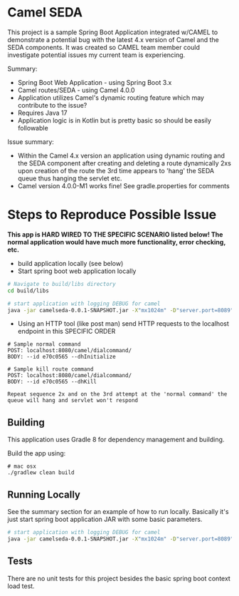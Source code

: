 # Camel SEDA
This project is a sample Spring Boot Application integrated w/CAMEL to demonstrate a potential bug with the latest 4.x version of
Camel and the SEDA components. It was created so CAMEL team member could investigate potential issues my current team is experiencing.

Summary:
* Spring Boot Web Application - using Spring Boot 3.x
* Camel routes/SEDA - using Camel 4.0.0
* Application utilizes Camel's dynamic routing feature which may contribute to the issue?
* Requires Java 17
* Application logic is in Kotlin but is pretty basic so should be easily followable

Issue summary:
* Within the Camel 4.x version an application using dynamic routing and the SEDA component after creating and deleting a route dynamically 2xs 
upon creation of the route the 3rd time appears to 'hang' the SEDA queue thus hanging the servlet etc.
* Camel version 4.0.0-M1 works fine! See gradle.properties for comments

# Steps to Reproduce Possible Issue
**This app is HARD WIRED TO THE SPECIFIC SCENARIO listed below! The normal application would have much more functionality, 
error checking, etc.**

* build application locally (see below)
* Start spring boot web application locally
```bash
# Navigate to build/libs directory
cd build/libs

# start application with logging DEBUG for camel
java -jar camelseda-0.0.1-SNAPSHOT.jar -X"mx1024m" -D"server.port=8089"  --logging.level.org.apache.camel=DEBUG --0
```
* Using an HTTP tool (like post man) send HTTP requests to the localhost endpoint in this SPECIFIC ORDER
```
# Sample normal command
POST: localhost:8080/camel/dialcommand/
BODY: --id e70c0565 --dhInitialize

# Sample kill route command
POST: localhost:8080/camel/dialcommand/
BODY: --id e70c0565 --dhKill

Repeat sequence 2x and on the 3rd attempt at the 'normal command' the queue will hang and servlet won't respond
```


## Building

This application uses Gradle 8 for dependency management and building. 

Build the app using:

```
# mac osx
./gradlew clean build
```

## Running Locally
See the summary section for an example of how to run locally. Basically it's just start spring boot application JAR with some basic
parameters.

```bash
# start application with logging DEBUG for camel
java -jar camelseda-0.0.1-SNAPSHOT.jar -X"mx1024m" -D"server.port=8089"  --logging.level.org.apache.camel=DEBUG --0
```


## Tests
There are no unit tests for this project besides the basic spring boot context load test.

